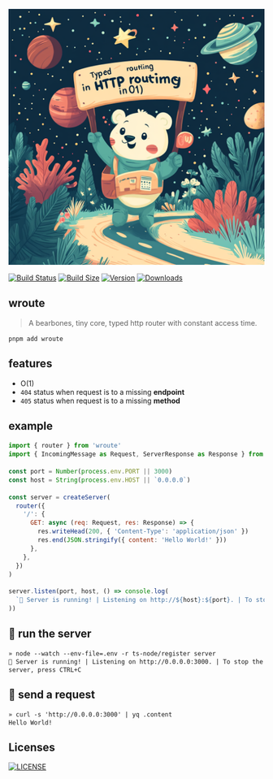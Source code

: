 <p align="center">
  <img src="./logo.png" />
</p>

[![Build Status](https://img.shields.io/github/actions/workflow/status/wilmoore/wroute/lint-and-type.yml?branch=main&style=flat&colorA=000000&colorB=000000)](https://github.com/wilmoore/wroute/actions?query=workflow%3ALint)
[![Build Size](https://img.shields.io/bundlephobia/minzip/wroute?label=bundle%20size&style=flat&colorA=000000&colorB=000000)](https://bundlephobia.com/result?p=wroute)
[![Version](https://img.shields.io/npm/v/wroute?style=flat&colorA=000000&colorB=000000)](https://www.npmjs.com/package/wroute)
[![Downloads](https://img.shields.io/npm/dt/wroute.svg?style=flat&colorA=000000&colorB=000000)](https://www.npmjs.com/package/wroute)

## wroute
> A bearbones, tiny core, typed http router with constant access time.


```shell
pnpm add wroute
```

## features

- O(1)
- `404` status when request is to a missing **endpoint**
- `405` status when request is to a missing **method**

## example
```js
import { router } from 'wroute'
import { IncomingMessage as Request, ServerResponse as Response } from 'node:http'

const port = Number(process.env.PORT || 3000)
const host = String(process.env.HOST || `0.0.0.0`)

const server = createServer(
  router({
    '/': {
      GET: async (req: Request, res: Response) => {
        res.writeHead(200, { 'Content-Type': 'application/json' })
        res.end(JSON.stringify({ content: 'Hello World!' }))
      },
    },
  })
)

server.listen(port, host, () => console.log(
  `🚀 Server is running! | Listening on http://${host}:${port}. | To stop the server, press CTRL+C`
))
```

## :rocket: run the server
```
» node --watch --env-file=.env -r ts-node/register server
🚀 Server is running! | Listening on http://0.0.0.0:3000. | To stop the server, press CTRL+C
```

## :satellite: send a request
```
» curl -s 'http://0.0.0.0:3000' | yq .content
Hello World!
```

## Licenses

[![LICENSE](http://img.shields.io/npm/l/wroute.svg)](license)